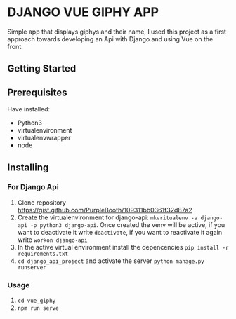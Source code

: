 # DJANGO VUE GIPHY APP

Simple app that displays giphys and their name, I used this project as a first approach towards developing an Api with Django and using Vue on the front.

## Getting Started

## Prerequisites
Have installed:
- Python3
- virtualenvironment
- virtualenvwrapper
- node

## Installing
### For Django Api
1. Clone repository https://gist.github.com/PurpleBooth/109311bb0361f32d87a2
2. Create the virtualenvironment for django-api: `mkvritualenv -a django-api -p python3 django-api`. Once created the venv will be active, if you want to deactivate it write `deactivate`, if you want to reactivate it again write `workon django-api`
3. In the active virtual environment install the depencencies `pip install -r requirements.txt`
4. `cd django_api_project`  and activate the server `python manage.py runserver`

### Usage
1. `cd vue_giphy`
2. `npm run serve`








